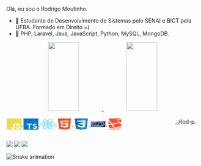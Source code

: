 Olá, eu sou o Rodrigo Moutinho.

- 🔭 Estudante de Desenvolvimento de Sistemas pelo SENAI e BICT pela UFBA. Formado em Direito =)
- 🌱 PHP, Laravel, Java, JavaScript, Python, MySQL, MongoDB.

<div align="center">
  <a href="https://github.com/rodrigomoutinho">
  <img height="180em" width="40%" src="https://github-readme-stats.vercel.app/api?username=rodrigomoutinho&show_icons=true&theme=chartreuse-dark&include_all_commits=true&count_private=true"/>
  <img height="180em" width="40%" src="https://github-readme-stats.vercel.app/api/top-langs/?username=rodrigomoutinho&layout=compact&langs_count=7&theme=chartreuse-dark"/>
</div>
<div style="display: inline_block"><br>
  <img align="center" alt="Rod-Js" height="30" width="40" src="https://raw.githubusercontent.com/devicons/devicon/master/icons/javascript/javascript-plain.svg">
  <img align="center" alt="Rod-Ts" height="30" width="40" src="https://raw.githubusercontent.com/devicons/devicon/master/icons/typescript/typescript-plain.svg">
  <img align="center" alt="Rod-React" height="30" width="40" src="https://raw.githubusercontent.com/devicons/devicon/master/icons/react/react-original.svg">
  <img align="center" alt="Rod-HTML" height="30" width="40" src="https://raw.githubusercontent.com/devicons/devicon/master/icons/html5/html5-original.svg">
  <img align="center" alt="Rod-CSS" height="30" width="40" src="https://raw.githubusercontent.com/devicons/devicon/master/icons/css3/css3-original.svg">
  <img align="center" alt="Rod-PHP" height="30" width="40" src="https://github.com/devicons/devicon/blob/master/icons/php/php-original.svg">
  <img align="center" alt="Rod-Laravel" height="30" width="40" src="https://github.com/devicons/devicon/blob/master/icons/laravel/laravel-plain-wordmark.svg">
  
  <img align="right" alt="Rod-pic" height="150" style="border-radius:50px;" src="https://i.pinimg.com/originals/cb/16/c9/cb16c926c83b7b5b1331b3b0d5c44e29.gif">
</div>
  
  ##
 
<div>
  <a href="https://instagram.com/rodrigomoutinhu" target="_blank"><img src="https://img.shields.io/badge/-Instagram-%23E4405F?style=for-the-badge&logo=instagram&logoColor=white" target="_blank"></a>
  <a href = "mailto:rodrigomoutinhoadv@outlook.com"><img src="https://img.shields.io/badge/-Gmail-%23333?style=for-the-badge&logo=gmail&logoColor=white" target="_blank"></a>
  <a href="https://www.linkedin.com/in/rodrigomoutinho" target="_blank"><img src="https://img.shields.io/badge/-LinkedIn-%230077B5?style=for-the-badge&logo=linkedin&logoColor=white" target="_blank"></a> 
 
  ![Snake animation](https://github.com/rodrigomoutinho/rodrigomoutinho/blob/output/github-contribution-grid-snake.svg)
 
</div>

